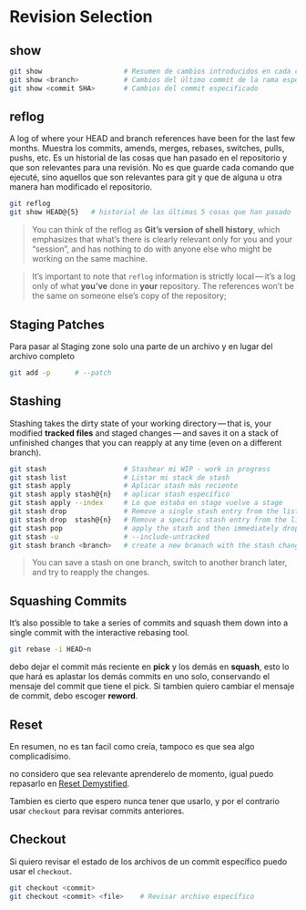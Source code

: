 # Revision Selection

## show

```sh
git show                    # Resumen de cambios introducidos en cada commit
git show <branch>           # Cambios del último commit de la rama especificada
git show <commit SHA>       # Cambios del commit especificado
```

## reflog

A log of where your HEAD and branch references have been for the last few months. Muestra los commits, amends, merges, rebases, switches, pulls, pushs, etc. Es un historial de las cosas que han pasado en el repositorio y que son relevantes para una revisión. No es que guarde cada comando que ejecuté, sino aquellos que son relevantes para git y que de alguna u otra manera han modificado el repositorio.


```sh
git reflog
git show HEAD@{5}   # historial de las últimas 5 cosas que han pasado
```

> You can think of the reflog as **Git’s version of shell history**, which emphasizes that what’s there is clearly relevant only for you and your “session”, and has nothing to do with anyone else who might be working on the same machine.

> It’s important to note that `reflog` information is strictly local — it’s a log only of what **you’ve** done in **your** repository. The references won’t be the same on someone else’s copy of the repository;

## Staging Patches

Para pasar al Staging zone solo una parte de un archivo y en lugar del archivo completo

```sh
git add -p      # --patch
```


## Stashing

Stashing takes the dirty state of your working directory — that is, your modified **tracked files** and staged changes — and saves it on a stack of unfinished changes that you can reapply at any time (even on a different branch).

```sh
git stash                   # Stashear mi WIP - work in progress
git stash list              # Listar mi stack de stash
git stash apply             # Aplicar stash más reciente
git stash apply stash@{n}   # aplicar stash específico
git stash apply --index     # Lo que estaba en stage vuelve a stage
git stash drop              # Remove a single stash entry from the list
git stash drop  stash@{n}   # Remove a specific stash entry from the list
git stash pop               # apply the stash and then immediately drop it
git stash -u                # --include-untracked
git stash branch <branch>   # create a new branach with the stash changes and drops the stash
```

> You can save a stash on one branch, switch to another branch later, and try to reapply the changes.

## Squashing Commits

It’s also possible to take a series of commits and squash them down into a single commit with the interactive rebasing tool.

```sh
git rebase -i HEAD~n
```

debo dejar el commit más reciente en **pick** y los demás en **squash**, esto lo que hará es aplastar los demás commits en uno solo, conservando el mensaje del commit que tiene el pick. Si tambien quiero cambiar el mensaje de commit, debo escoger **reword**.


## Reset

En resumen, no es tan facil como creía, tampoco es que sea algo complicadísimo.

no considero que sea relevante aprenderelo de momento, igual puedo repasarlo en [Reset Demystified](https://git-scm.com/book/en/v2/Git-Tools-Reset-Demystified).

Tambien es cierto que espero nunca tener que usarlo, y por el contrario usar `checkout` para revisar commits anteriores.

## Checkout

Si quiero revisar el estado de los archivos de un commit específico puedo usar el `checkout`.

```sh
git checkout <commit>
git checkout <commit> <file>    # Revisar archivo específico
```